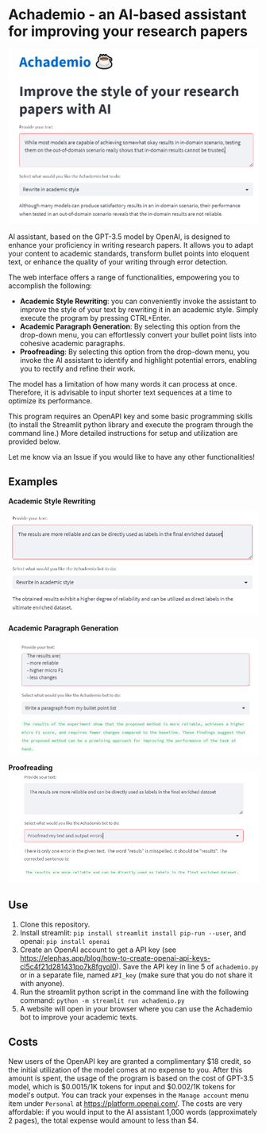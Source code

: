 # Achademio - an AI-based assistant for improving your research papers

![](figures/main-example.png)

AI assistant, based on the GPT-3.5 model by OpenAI, is designed to enhance your proficiency in writing research papers. It allows you to adapt your content to academic standards, transform bullet points into eloquent text, or enhance the quality of your writing through error detection.

The web interface offers a range of functionalities, empowering you to accomplish the following:
- **Academic Style Rewriting**: you can conveniently invoke the assistant to improve the style of your text by rewriting it in an academic style. Simply execute the program by pressing CTRL+Enter.
- **Academic Paragraph Generation**: By selecting this option from the drop-down menu, you can effortlessly convert your bullet point lists into cohesive academic paragraphs. 
- **Proofreading**: By selecting this option from the drop-down menu, you invoke the AI assistant to identify and highlight potential errors, enabling you to rectify and refine their work.

The model has a limitation of how many words it can process at once. Therefore, it is advisable to input shorter text sequences at a time to optimize its performance.

This program requires an OpenAPI key and some basic programming skills (to install the Streamlit python library and execute the program through the command line.) More detailed instructions for setup and utilization are provided below.

Let me know via an Issue if you would like to have any other functionalities!

## Examples

**Academic Style Rewriting**

![](figures/rewrite-example.png)

**Academic Paragraph Generation**

![](figures/bullet-point-example.png)

**Proofreading**
![](figures/correct-text-example.png)

## Use

1. Clone this repository.
2. Install streamlit: `pip install streamlit install pip-run --user`, and openai: `pip install openai`
3. Create an OpenAI account to get a API key (see https://elephas.app/blog/how-to-create-openai-api-keys-cl5c4f21d281431po7k8fgyol0). Save the API key in line 5 of `achademio.py` or in a separate file, named `API_key` (make sure that you do not share it with anyone).
4. Run the streamlit python script in the command line with the following command: `python -m streamlit run achademio.py`
5. A website will open in your browser where you can use the Achademio bot to improve your academic texts.

## Costs

New users of the OpenAPI key are granted a complimentary $18 credit, so the initial utilization of the model comes at no expense to you. After this amount is spent, the usage of the program is based on the cost of GPT-3.5 model, which is $0.0015/1K tokens for input and $0.002/1K tokens for model's output. You can track your expenses in the `Manage account` menu item under `Personal` at https://platform.openai.com/. The costs are very affordable: if you would input to the AI assistant 1,000 words (approximately 2 pages), the total expense would amount to less than $4.